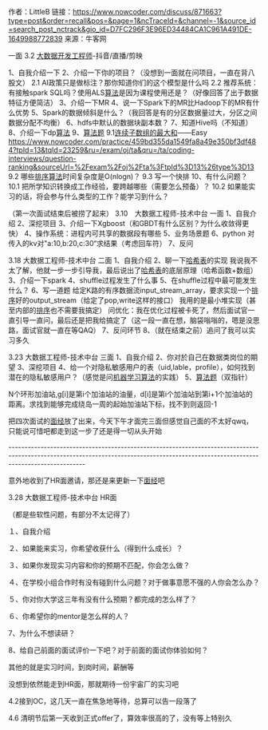 作者：LittleB
链接：https://www.nowcoder.com/discuss/871663?type=post&order=recall&pos=&page=1&ncTraceId=&channel=-1&source_id=search_post_nctrack&gio_id=D7FC296F3E96ED34484CA1C961A491DE-1649988772839
来源：牛客网

一面 3.2 [大数据开发工程师]()-抖音/直播/剪映 

 1、自我介绍一下 
 2、介绍一下你的项目？（没想到一面就在问项目，一直在背八股文） 
 2.1  AI政策只是做标注？那你知道你们的这个模型是什么吗 
 2.2  推荐系统：有接触spark SQL吗？使用ALS[算法]()是因为课程使用还是？（好像回答了出于数据特征方便简洁）
 3、介绍一下MR 
 4、说一下Spark下的MR比Hadoop下的MR有什么优势 
 5、Spark的数据倾斜是什么？（我回答是有的分区数据量过大，分区之间数据分配不均衡） 
 6、hdfs中默认的数据块副本数？ 
 7、知道Hive吗（不知道） 
 8、介绍一下dp[算法]()
 9、[算法题]()
 9.1[连续子数组的最大和]()——Easy https://www.nowcoder.com/practice/459bd355da1549fa8a49e350bf3df484?tpId=13&tqId=23259&ru=/exam/oj/ta&qru=/ta/coding-interviews/question-ranking&sourceUrl=%2Fexam%2Foj%2Fta%3FtpId%3D13%26type%3D13
 9.2 哪些[排序]()[算法]()时间复杂度是O(nlogn)？
 9.3 写一个快排 
 10、有什么问题？ 
 10.1 把所学知识转换成工作经验，要跨越哪些（需要怎么预备）？ 
 10.2 如果能实习的话，将会参与什么类型的工作？能学习到什么？ 

 （第一次面试结束后被捞了起来） 
 3.10　大数据工程师-技术中台 一面 
 1、自我介绍 
 2、深挖项目 
 3、介绍一下Xgboost（和GBDT有什么区别？为什么收敛得更快） 
 4、操作系统：进程内可共享的数据段有哪些 
 5、业务场景题 
 6、python 对传入的kv对"a:10,b:20,c:30“求结果（考虑回车符） 
 7、反问 


 3.18 大数据工程师-技术中台 二面 
 1、自我介绍 
 2、聊一下[哈希表]()的实现
 我说我不太了解，他就一步一步引导我，最后说出了[哈希表]()的底层原理（哈希函数+数组）
 3、介绍一下spark 
 4、shuffle过程发生了什么事 
 5、在shuffle过程中最可能发生什么？ 
 6、写一道题 
 给定K路的有序数据流input_stream_array，要求实现一个[排序]()好的output_stream（给定了pop,write这样的接口）
 我用的是最小堆实现（甚至内部的[排序]()也不需要我搞定）
 问优化：我在优化过程被卡死了，然后面试官一直引导一直问，最后还是把我给搞定了（这一段一直在想，脑袋嗡嗡的，嗯是没思路，面试官就一直在等QAQ） 
 7、反问环节 
 8、（就在结束之前）追问了我可以实习多久 

 3.23 大数据工程师-技术中台 三面 
 1、自我介绍 
 2、你对於自己在数据类岗位的期望 
 3、深挖项目 
 4、给一个对隐私敏感用户的表（uid,lable，profile），如何找到潜在的隐私敏感用户？（感觉是问[机器学习]()[算法]()的实践）
 5、[算法题]()（双指针）

   N个环形加油站,g[i]是第i个加油站的油量，d[i]是第i个加油站到第i+1个加油站的距离。求找到能够完成绕岛一周的起始加油站下标，找不到则返回-1 

  把四次面试的[面经]()放了出来，今天下午才面完三面但感觉自己面的不太好qwq，只能说可惜吧都走到这一步了还是得一切从头开始 

  \------------------------------------------------------------------------------------------------------------------------------------------------------------------------------------ 

  意外地收到了HR面邀请，那还是来更新一下[面经]()吧 



  3.28  大数据工程师-技术中台 HR面 

  （都是些软性问题，有部分不太记得了） 

  １、自我介绍 

  ２、如果能来实习，你希望收获什么（得到什么成长）？ 

  ３、如果你发现实习内容和你的预期不匹配，你会怎么做？ 

  ４、在学校小组合作时有没有碰到什么问题？对于做事意愿不强的人你会怎么办？ 

  ５、你对你大学这三年有没有什么预期？都完成的怎么样了？ 

  ６、你希望你的mentor是怎么样的人？ 

  7、为什么不想读研？ 

  8、给自己前面的面试评价一下吧？对于前面的面试你体验如何？ 

  其他的就是实习时间，到岗时间，薪酬等 
 

  没想到依然能走到HR面，那就期待一份宇宙厂的实习吧 
 

  4.2接到OC，这几天一直在焦急地等待，总算可以告一段落了 

 4.6 清明节后第一天收到正式offer了，算效率很高的了，没有等上特别久